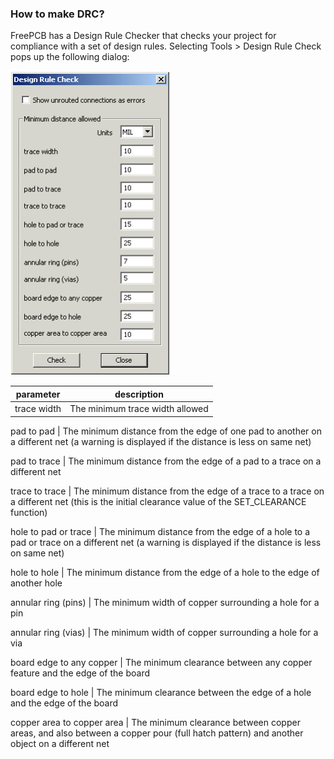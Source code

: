 ### How to make DRC?
FreePCB has a Design Rule Checker that checks your project for compliance with a set of design rules. Selecting Tools > Design Rule Check pops up the following dialog:

 ![](pictures/DRC.png)

parameter              | description
-----------------------|------------------------------------
trace width           	| The minimum trace width allowed

pad to pad            	| The minimum distance from the edge of one pad to another on a different net (a warning is displayed if the distance is less on same net)

pad to trace          	| The minimum distance from the edge of a pad to a trace on a different net

trace to trace        	| The minimum distance from the edge of a trace to a trace on a different net (this is the initial clearance value of the SET_CLEARANCE function)

hole to pad or trace  	| The minimum distance from the edge of a hole to a pad or trace on a different net (a warning is displayed if the distance is less on same net)

hole to hole          	| The minimum distance from the edge of a hole to the edge of another hole

annular ring (pins)   	| The minimum width of copper surrounding a hole for a pin

annular ring (vias)   	| The minimum width of copper surrounding a hole for a via

board edge to any copper 	| The minimum clearance between any copper feature and the edge of the board

board edge to hole    	| The minimum clearance between the edge of a hole and the edge of the board

copper area to copper area 	| The minimum clearance between copper areas, and also between a copper pour (full hatch pattern) and another object on a different net
